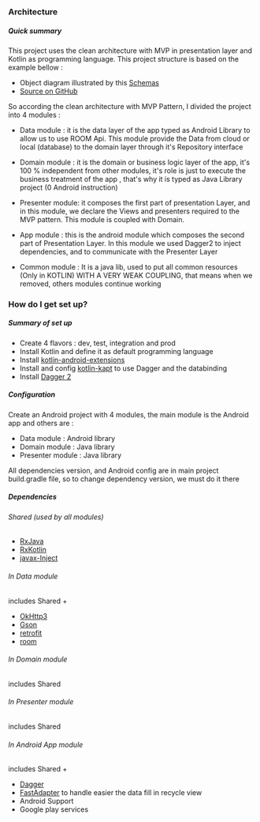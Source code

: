 
### Architecture  ###
##### Quick summary ##### 
This project uses the clean architecture with MVP in presentation layer and Kotlin as programming language.
This project structure is based on the example bellow :
- Object diagram illustrated by  this [Schemas](https://raw.githubusercontent.com/bufferapp/android-clean-architecture-boilerplate/master/art/architecture.png)
- [Source on GitHub](https://github.com/bufferapp/android-clean-architecture-boilerplate)

So according the clean architecture with MVP Pattern, I divided the project into 4 modules :
- Data module : it is the data layer of the app typed as Android Library to allow us to use ROOM Api.
 This module provide the Data from cloud or local (database) to the domain layer through it's Repository interface
- Domain module : it is the domain or business logic layer of the app, it's 100 % independent from other modules,
 it's role is just to execute the business treatment of the app , that's why it is typed as Java Library project (0 Android instruction)

- Presenter module: it composes the first part of presentation Layer, and in this module, we declare the Views and presenters  required 
to the MVP pattern.
This module is coupled with Domain.

- App module : this is the android module which composes the second part of Presentation Layer. In this module we used Dagger2 to inject dependencies, and to communicate with the Presenter Layer

- Common module : It is a java lib, used to put all common resources (Only in KOTLIN) WITH A VERY WEAK COUPLING, that means when we removed, others modules continue working
### How do I get set up? ###

##### Summary of set up ##### 
- Create 4 flavors : dev, test, integration and prod
- Install Kotlin and define it as default programming language
- Install [kotlin-android-extensions](https://kotlinlang.org/docs/tutorials/android-plugin.html)
- Install and config [kotlin-kapt](https://kotlinlang.org/docs/reference/kapt.html) to use Dagger and the databinding
- Install  [Dagger 2](https://antonioleiva.com/dagger-android-kotlin/)

##### Configuration ##### 
Create an Android project with 4 modules, the main module is the Android app and others are : 
- Data module : Android library
- Domain module : Java library
- Presenter module : Java library

All dependencies version, and Android config are in main project build.gradle file, so to change 
dependency version, we must do it there
##### Dependencies ##### 
###### Shared (used by all modules) ######
- [RxJava](https://github.com/ReactiveX/RxJava/wiki/Getting-Started)
- [RxKotlin](https://github.com/ReactiveX/RxKotlin)
- [javax-Inject](https://docs.oracle.com/javaee/6/api/javax/inject/package-summary.html)
###### In Data module ######
includes Shared +
- [OkHttp3](http://square.github.io/okhttp/)
- [Gson](https://github.com/google/gson)
- [retrofit](http://square.github.io/retrofit/)
- [room](https://developer.android.com/topic/libraries/architecture/room.html)
###### In Domain module ######
includes Shared
###### In Presenter module ######
includes Shared
###### In Android App module ######
includes Shared +
- [Dagger](https://google.github.io/dagger/)
- [FastAdapter](https://github.com/mikepenz/FastAdapter) to handle easier the data fill in recycle view 
- Android Support
- Google play services
